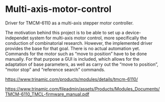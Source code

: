 # Multi-axis-motor-control
Driver for TMCM-6110 as a multi-axis stepper motor controller.


The motivation behind this project is to be able to set up a device-independet system for multi-axis motor control, more specifically the conduction of combinatorial research. However, the implemented driver provides the base for that goal. There is no actual automation yet. Commands for the motor such as “move to position” have to be done manually.
For that purpose a GUI is included, which allows for the adaptation of base parameters, as well as carry out the “move to position”, “motor stop” and “reference search” commands.

https://www.trinamic.com/products/modules/details/tmcm-6110/

https://www.trinamic.com/fileadmin/assets/Products/Modules_Documents/TMCM-6110_TMCL-firmware_manual.pdf

